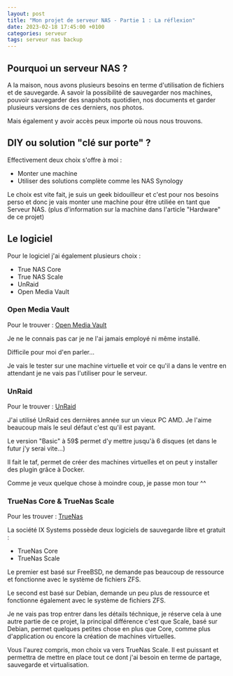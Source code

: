 ```yaml
---
layout: post
title: "Mon projet de serveur NAS - Partie 1 : La réflexion"
date: 2023-02-18 17:45:00 +0100
categories: serveur
tags: serveur nas backup
---
```


## Pourquoi un serveur NAS ?

A la maison, nous avons plusieurs besoins en terme d'utilisation de fichiers et de sauvegarde. A savoir la possibilité de sauvegarder nos machines, pouvoir sauvegarder des snapshots quotidien, nos documents et garder plusieurs versions de ces derniers, nos photos. 

Mais également y avoir accès peux importe où nous nous trouvons.

## DIY ou solution "clé sur porte" ?

Effectivement deux choix s'offre à moi :
- Monter une machine
- Utiliser des solutions complète comme les NAS Synology

Le choix est vite fait, je suis un geek bidouilleur et c'est pour nos besoins perso et donc je vais monter une machine pour être utiliée en tant que Serveur NAS. (plus d'information sur la machine dans l'article "Hardware" de ce projet)

## Le logiciel

Pour le logiciel j'ai également plusieurs choix :
- True NAS Core
- True NAS Scale
- UnRaid
- Open Media Vault

### Open Media Vault

Pour le trouver : [Open Media Vault](https://www.openmediavault.org/)

Je ne le connais pas car je ne l'ai jamais employé ni même installé.

Difficile pour moi d'en parler...

Je vais le tester sur une machine virtuelle et voir ce qu'il a dans le ventre en attendant je ne vais pas l'utiliser pour le serveur.

### UnRaid

Pour le trouver : [UnRaid](https://unraid.net/)

J'ai utilisé UnRaid ces dernières année sur un vieux PC AMD. Je l'aime beaucoup mais le seul défaut c'est qu'il est payant.

Le version "Basic" à 59$ permet d'y mettre jusqu'à 6 disques (et dans le futur j'y serai vite...)

Il fait le taf, permet de créer des machines virtuelles et on peut y installer des plugin grâce à Docker.

Comme je veux quelque chose à moindre coup, je passe mon tour ^^

### TrueNas Core & TrueNas Scale

Pour les trouver : [TrueNas](https://www.truenas.com/)

La société IX Systems possède deux logiciels de sauvegarde libre et gratuit :
- TrueNas Core
- TrueNas Scale

Le premier est basé sur FreeBSD, ne demande pas beaucoup de ressource et fonctionne avec le système de fichiers ZFS.

Le second est basé sur Debian, demande un peu plus de ressource et fonctionne également avec le système de fichiers ZFS.

Je ne vais pas trop entrer dans les détails téchnique, je réserve cela à une autre partie de ce projet, la principal différence c'est que Scale, basé sur Debian, permet quelques petites chose en plus que Core, comme plus d'application ou encore la création de machines virtuelles.

Vous l'aurez compris, mon choix va vers TrueNas Scale.
Il est puissant et permettra de mettre en place tout ce dont j'ai besoin en terme de partage, sauvegarde et virtualisation.